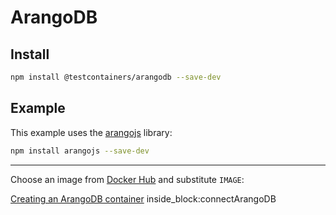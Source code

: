 # ArangoDB

## Install

```bash
npm install @testcontainers/arangodb --save-dev
```

## Example

This example uses the [arangojs](https://www.npmjs.com/package/arangojs/v/6.0.0-alpha.0) library:

```bash
npm install arangojs --save-dev
```

---

Choose an image from [Docker Hub](https://hub.docker.com/_/arangodb) and substitute `IMAGE`:

<!--codeinclude-->
[Creating an ArangoDB container](../../packages/modules/arangodb/src/arangodb-container.test.ts) inside_block:connectArangoDB
<!--/codeinclude-->
